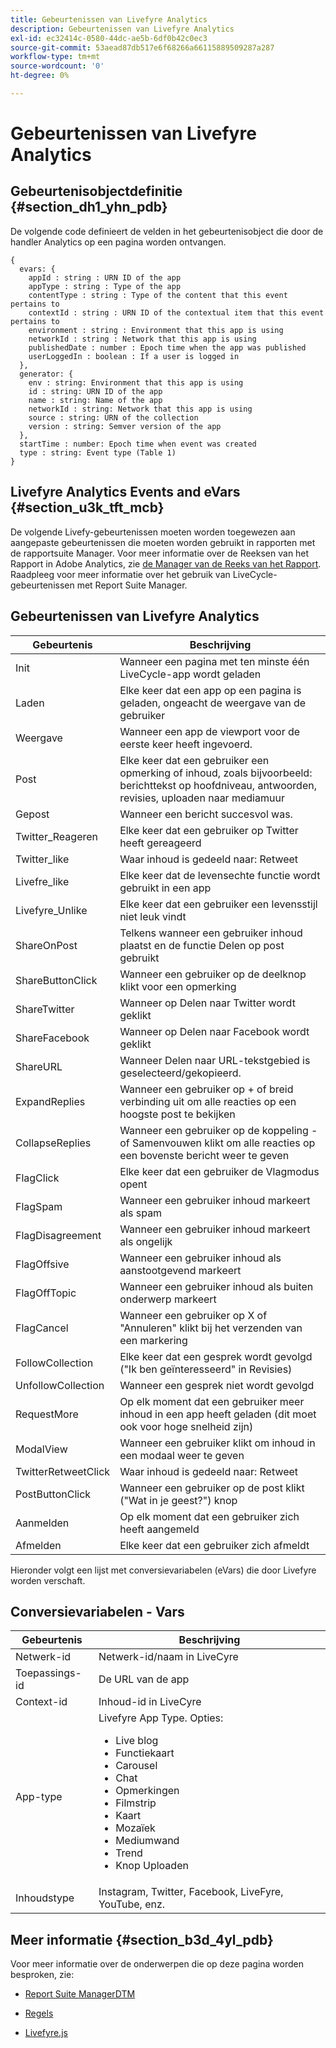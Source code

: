 ```yaml
---
title: Gebeurtenissen van Livefyre Analytics
description: Gebeurtenissen van Livefyre Analytics
exl-id: ec32414c-0580-44dc-ae5b-6df0b42c0ec3
source-git-commit: 53aead87db517e6f68266a66115889509287a287
workflow-type: tm+mt
source-wordcount: '0'
ht-degree: 0%

---
```


# Gebeurtenissen van Livefyre Analytics

## Gebeurtenisobjectdefinitie {#section_dh1_yhn_pdb}

De volgende code definieert de velden in het gebeurtenisobject die door de handler Analytics op een pagina worden ontvangen.

```
{
  evars: {
    appId : string : URN ID of the app
    appType : string : Type of the app
    contentType : string : Type of the content that this event pertains to
    contextId : string : URN ID of the contextual item that this event pertains to
    environment : string : Environment that this app is using
    networkId : string : Network that this app is using
    publishedDate : number : Epoch time when the app was published
    userLoggedIn : boolean : If a user is logged in
  },
  generator: {
    env : string: Environment that this app is using
    id : string: URN ID of the app
    name : string: Name of the app
    networkId : string: Network that this app is using
    source : string: URN of the collection
    version : string: Semver version of the app
  },
  startTime : number: Epoch time when event was created
  type : string: Event type (Table 1)
}
```

## Livefyre Analytics Events and eVars {#section_u3k_tft_mcb}

De volgende Livefy-gebeurtenissen moeten worden toegewezen aan aangepaste gebeurtenissen die moeten worden gebruikt in rapporten met de rapportsuite Manager. Voor meer informatie over de Reeksen van het Rapport in Adobe Analytics, zie [de Manager van de Reeks van het Rapport](https://experienceleague.adobe.com/docs/analytics/admin/manage-report-suites/report-suites-admin.html?lang=en). Raadpleeg [](../livefyre-analytics/c-use-livefyre-with-adobe-analytics.md#section_iks_kgd_4cb) voor meer informatie over het gebruik van LiveCycle-gebeurtenissen met Report Suite Manager.

## Gebeurtenissen van Livefyre Analytics

| Gebeurtenis | Beschrijving |
|---|---|
| Init | Wanneer een pagina met ten minste één LiveCycle-app wordt geladen |
| Laden | Elke keer dat een app op een pagina is geladen, ongeacht de weergave van de gebruiker |
| Weergave | Wanneer een app de viewport voor de eerste keer heeft ingevoerd. |
| Post | Elke keer dat een gebruiker een opmerking of inhoud, zoals bijvoorbeeld: berichttekst op hoofdniveau, antwoorden, revisies, uploaden naar mediamuur |
| Gepost | Wanneer een bericht succesvol was. |
| Twitter_Reageren | Elke keer dat een gebruiker op Twitter heeft gereageerd |
| Twitter_like | Waar inhoud is gedeeld naar: Retweet |
| Livefre_like | Elke keer dat de levensechte functie wordt gebruikt in een app |
| Livefyre_Unlike | Elke keer dat een gebruiker een levensstijl niet leuk vindt |
| ShareOnPost | Telkens wanneer een gebruiker inhoud plaatst en de functie Delen op post gebruikt |
| ShareButtonClick | Wanneer een gebruiker op de deelknop klikt voor een opmerking |
| ShareTwitter | Wanneer op Delen naar Twitter wordt geklikt |
| ShareFacebook | Wanneer op Delen naar Facebook wordt geklikt |
| ShareURL | Wanneer Delen naar URL-tekstgebied is geselecteerd/gekopieerd. |
| ExpandReplies | Wanneer een gebruiker op + of breid verbinding uit om alle reacties op een hoogste post te bekijken |
| CollapseReplies | Wanneer een gebruiker op de koppeling - of Samenvouwen klikt om alle reacties op een bovenste bericht weer te geven |
| FlagClick | Elke keer dat een gebruiker de Vlagmodus opent |
| FlagSpam | Wanneer een gebruiker inhoud markeert als spam |
| FlagDisagreement | Wanneer een gebruiker inhoud markeert als ongelijk |
| FlagOffsive | Wanneer een gebruiker inhoud als aanstootgevend markeert |
| FlagOffTopic | Wanneer een gebruiker inhoud als buiten onderwerp markeert |
| FlagCancel | Wanneer een gebruiker op X of &quot;Annuleren&quot; klikt bij het verzenden van een markering |
| FollowCollection | Elke keer dat een gesprek wordt gevolgd (&quot;Ik ben geïnteresseerd&quot; in Revisies) |
| UnfollowCollection | Wanneer een gesprek niet wordt gevolgd |
| RequestMore | Op elk moment dat een gebruiker meer inhoud in een app heeft geladen (dit moet ook voor hoge snelheid zijn) |
| ModalView | Wanneer een gebruiker klikt om inhoud in een modaal weer te geven |
| TwitterRetweetClick | Waar inhoud is gedeeld naar: Retweet |
| PostButtonClick | Wanneer een gebruiker op de post klikt (&quot;Wat in je geest?&quot;) knop |
| Aanmelden | Op elk moment dat een gebruiker zich heeft aangemeld |
| Afmelden | Elke keer dat een gebruiker zich afmeldt |

Hieronder volgt een lijst met conversievariabelen (eVars) die door Livefyre worden verschaft.

## Conversievariabelen - Vars

| Gebeurtenis | Beschrijving |
|--- |--- |
| Netwerk-id | Netwerk-id/naam in LiveCyre |
| Toepassings-id | De URL van de app |
| Context-id | Inhoud-id in LiveCyre |
| App-type | Livefyre App Type. Opties: <br><ul><li>Live blog  </li><li> Functiekaart</li><li>Carousel</li><li>Chat </li><li>Opmerkingen</li><li>Filmstrip</li><li>Kaart</li><li>Mozaïek</li><li>Mediumwand</li><li>Trend</li><li>Knop Uploaden</li></ul> |
| Inhoudstype | Instagram, Twitter, Facebook, LiveFyre, YouTube, enz. |

## Meer informatie {#section_b3d_4yl_pdb}

Voor meer informatie over de onderwerpen die op deze pagina worden besproken, zie:

* [Report Suite ](https://experienceleague.adobe.com/docs/analytics/admin/manage-report-suites/report-suites-admin.html?lang=en)[ManagerDTM](https://experienceleague.adobe.com/docs/livefyre/using/apps/filmstrip/c-filmstrip-app.html?lang=en)

* [Regels](https://experienceleague.adobe.com/docs/dtm/using/resources/rules/create-rules.html?lang=en)
* [Livefyre.js](/help/implementation/c-livefyre.js.md)

